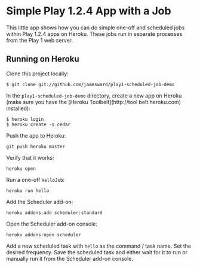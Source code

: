 Simple Play 1.2.4 App with a Job
================================

This little app shows how you can do simple one-off and scheduled jobs within Play 1.2.4 apps on Heroku.  These jobs run in separate processes from the Play 1 web server.


## Running on Heroku

Clone this project locally:

    $ git clone git://github.com/jamesward/play1-scheduled-job-demo

In the `play1-scheduled-job-demo` directory, create a new app on Heroku (make sure you have the [Heroku Toolbelt](http://tool
belt.heroku.com) installed):

    $ heroku login
    $ heroku create -s cedar

Push the app to Heroku:

    git push heroku master

Verify that it works:

    heroku open

Run a one-off `HelloJob`:

    heroku run hello

Add the Scheduler add-on:

    heroku addons:add scheduler:standard

Open the Scheduler add-on console:

    heroku addons:open scheduler

Add a new scheduled task with `hello` as the command / task name.  Set the desired frequency.  Save the scheduled task and either wait for it to run or manually run it from the Scheduler add-on console.